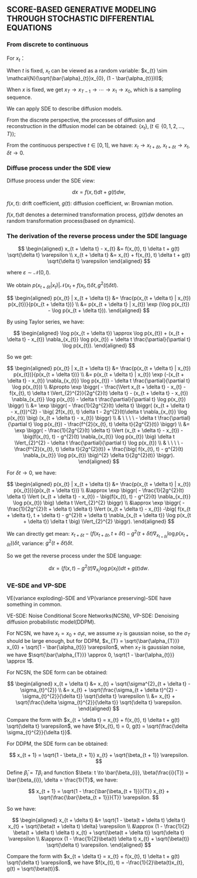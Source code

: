 <head>
    <script src="https://cdn.mathjax.org/mathjax/latest/MathJax.js?config=TeX-AMS-MML_HTMLorMML" type="text/javascript"></script>
    <script type="text/x-mathjax-config">
        MathJax.Hub.Config({
            tex2jax: {
            skipTags: ['script', 'noscript', 'style', 'textarea', 'pre'],
            inlineMath: [['$','$']]
            }
        });
    </script>
</head>

## SCORE-BASED GENERATIVE MODELING THROUGH STOCHASTIC DIFFERENTIAL EQUATIONS

### From discrete to continuous

For $x_{t}$：

When $t$ is fixed, $x_{t}$ can be viewed as a random variable: $x_{t} \sim \mathcal{N}(\sqrt{\bar{\alpha}_{t}}x_{0}, (1 - \bar{\alpha_{t}})I)$;

When $x$ is fixed, we get $x_{T} \to x_{T- 1} \to \cdots \to x_{1} \to x_{0}$, which is a sampling sequence.

We can apply SDE to describe diffusion models.

From the discrete perspective, the processes of diffusion and reconstruction in the diffusion model can be obtained: $\{ x_{t} \}, (t \in \{0, 1, 2, \dots, T\})$;

From the continuous perspective $t \in [0, 1]$, we have: $x_{t} \to x_{t + \delta t}$, $x_{t + \delta t} \to x_{t}$, $\delta t \to 0$.

### Diffuse process under the SDE view

Diffuse process under the SDE view:

$$
dx = f(x, t) dt + g(t) dw,
$$

$f(x, t)$: drift coefficient, $g(t)$: diffusion coefficient, $w$: Brownian motion.

$f(x, t) dt$ denotes a determined transformation process, $g(t) dw$ denotes an random transformation process(based on dynamics).

### The derivation of the reverse process under the SDE language

$$
\begin{aligned}
x_{t + \delta t} - x_{t} &= f(x_{t}, t) \delta t + g(t) \sqrt{\delta t} \varepsilon \\
x_{t + \delta t} &= x_{t} + f(x_{t}, t) \delta t + g(t) \sqrt{\delta t} \varepsilon
\end{aligned}
$$

where $\varepsilon \sim \mathcal{N}(0, I)$.

We obtain $p(x_{t + \delta t} | x_{t}) | \mathcal{N}( x_{t} + f(x_{t}, t) \delta t, g^{2}(t) \delta t I)$.

$$
\begin{aligned}
p(x_{t} | x_{t + \delta t}) &= \frac{p(x_{t + \delta t} | x_{t}) p(x_{t})}{p(x_{t + \delta t})} \\
&= p(x_{t + \delta t} | x_{t}) \exp (\log p(x_{t}) - \log p(x_{t + \delta t})).
\end{aligned}
$$

By using Taylor series, we have:

$$
\begin{aligned}
\log p(x_{t + \delta t}) \approx \log p(x_{t}) + (x_{t + \delta t} - x_{t}) \nabla_{x_{t}} \log p(x_{t}) + \delta t \frac{\partial}{\partial t} \log p(x_{t}).
\end{aligned}
$$

So we get:

$$
\begin{aligned}
p(x_{t} | x_{t + \delta t}) &= \frac{p(x_{t + \delta t} | x_{t}) p(x_{t})}{p(x_{t + \delta t})} \\
&= p(x_{t + \delta t} | x_{t}) \exp (-(x_{t + \delta t} - x_{t}) \nabla_{x_{t}} \log p(x_{t}) - \delta t \frac{\partial}{\partial t} \log p(x_{t})) \\
&\propto \exp \biggr( - \frac{\Vert x_{t + \delta t} - x_{t} - f(x_{t}, t) \delta t \Vert_{2}^{2}}{2g^{2}(t) \delta t} - (x_{t + \delta t} - x_{t}) \nabla_{x_{t}} \log p(x_{t}) - \delta t \frac{\partial}{\partial t} \log p(x_{t}) \biggr) \\
&=  \exp \biggr( - \frac{1}{2g^{2}(t) \delta t} \biggr( (x_{t + \delta t} - x_{t})^{2} - \big( 2f(x_{t}, t) \delta t - 2g^{2}(t)\delta t \nabla_{x_{t}} \log p(x_{t}) \big) (x_{t + \delta t} - x_{t}) \biggr) \\
& \ \ \ \ - \delta t \frac{\partial}{\partial t} \log p(x_{t}) - \frac{f^{2}(x_{t}, t) \delta t}{2g^{2}(t)} \biggr) \\
&= \exp \biggr( - \frac{1}{2g^{2}(t) \delta t} \Vert (x_{t + \delta t} - x_{t}) - \big(f(x_{t}, t) - g^{2}(t) \nabla_{x_{t}} \log p(x_{t}) \big) \delta t \Vert_{2}^{2} - \delta t \frac{\partial}{\partial t} \log p(x_{t}) \\
& \ \ \ \ - \frac{f^{2}(x_{t}, t) \delta t}{2g^{2}(t)} + \frac{\big( f(x_{t}, t) - g^{2}(t) \nabla_{x_{t}} \log p(x_{t}) \big)^{2} \delta t}{2g^{2}(t)} \biggr).
\end{aligned}
$$

For $\delta t \to 0$, we have:

$$
\begin{aligned}
p(x_{t} | x_{t + \delta t}) &= \frac{p(x_{t + \delta t} | x_{t}) p(x_{t})}{p(x_{t + \delta t})} \\
&\approx \exp \biggr( - \frac{1}{2g^{2}(t) \delta t} \Vert (x_{t + \delta t} - x_{t}) - \big(f(x_{t}, t) - g^{2}(t) \nabla_{x_{t}} \log p(x_{t}) \big) \delta t \Vert_{2}^{2} \biggr) \\
&\approx \exp \biggr( - \frac{1}{2g^{2}(t + \delta t) \delta t} \Vert (x_{t + \delta t} - x_{t}) -\big( f(x_{t + \delta t}, t + \delta t) - g^{2}(t + \delta t) \nabla_{x_{t + \delta t}} \log p(x_{t + \delta t}) \delta t \big) \Vert_{2}^{2} \biggr).
\end{aligned}
$$

We can directly get mean: $x_{t + \delta t} - \big( f(x_{t + \delta t}, t + \delta t) - g^{2}(t + \delta t) \nabla_{x_{t + \delta t}} \log p(x_{t + \delta t}) \big) \delta t$, variance: $g^{2}(t + \delta t) \delta t$.

So we get the reverse process under the SDE language:

$$
dx = \biggr( f(x, t) - g^{2}(t) \nabla_{x_{t}} \log p(x_{t}) \biggr) dt + g(t) dw.
$$

### VE-SDE and VP-SDE

VE(variance exploding)-SDE and VP(variance preserving)-SDE have something in common.

VE-SDE: Noise Conditional Score Networks(NCSN), VP-SDE: Denoising diffusion probabilistic model(DDPM).

For NCSN, we have $x_{t} = x_{0} + \sigma_{t} \varepsilon$, we assume $x_{T}$ is gaussian noise, so the $\sigma_{T}$ should be large enough, but for DDPM, $x_{T} = \sqrt{\bar{\alpha_{T}}} x_{0} + \sqrt{1 - \bar{\alpha_{t}}} \varepsilon$, when $x_{T}$ is gaussian noise, we have $\sqrt{\bar{\alpha_{T}}} \approx 0, \sqrt{1 - \bar{\alpha_{t}}} \approx 1$.

For NCSN, the SDE form can be obtained:

$$
\begin{aligned}
x_{t + \delta t} &= x_{t} + \sqrt{\sigma^{2}_{t + \delta t} - \sigma_{t}^{2}} \\
&= x_{t} + \sqrt{\frac{\sigma_{t + \delta t}^{2} - \sigma_{t}^{2}}{\delta t}} \sqrt{\delta t} \varepsilon \\
&= x_{t} + \sqrt{\frac{\delta \sigma_{t}^{2}}{\delta t}} \sqrt{\delta t} \varepsilon.
\end{aligned}
$$

Compare the form with $x_{t + \delta t} = x_{t} + f(x_{t}, t) \delta t + g(t) \sqrt{\delta t} \varepsilon$, we have $f(x_{t}, t) = 0, g(t) = \sqrt{\frac{\delta \sigma_{t}^{2}}{\delta t}}$.

For DDPM, the SDE form can be obtained:

$$
x_{t + 1} = \sqrt{1 - \beta_{t + 1}} x_{t} + \sqrt{\beta_{t + 1}} \varepsilon.
$$

Define $\bar{\beta}_{i} = T\beta_{i}$ and function $\beta: t \to \bar{\beta_{i}}, \beta(\frac{i}{T}) = \bar{\beta_{i}}, \delta = \frac{1}{T}$, we have:

$$
x_{t + 1} = \sqrt{1 - \frac{\bar{\beta_{t + 1}}}{T}} x_{t} + \sqrt{\frac{\bar{\beta_{t + 1}}}{T}} \varepsilon.
$$

So we have:

$$
\begin{aligned}
x_{t + \delta t} &= \sqrt{1 - \beta(t + \delta t) \delta t} x_{t} + \sqrt{\beta(t + \delta t) \delta} \varepsilon \\
&\approx (1 - \frac{1}{2} \beta(t + \delta t) \delta t) x_{t} + \sqrt{\beta(t + \delta t)} \sqrt{\delta t} \varepsilon \\
&\approx (1 - \frac{1}{2}\beta(t) \delta t) x_{t} + \sqrt{\beta(t)} \sqrt{\delta t} \varepsilon.
\end{aligned}
$$

Compare the form with $x_{t + \delta t} = x_{t} + f(x_{t}, t) \delta t + g(t) \sqrt{\delta t} \varepsilon$, we have $f(x_{t}, t) = -\frac{1}{2}\beta(t)x_{t}, g(t) = \sqrt{\beta(t)}$.
